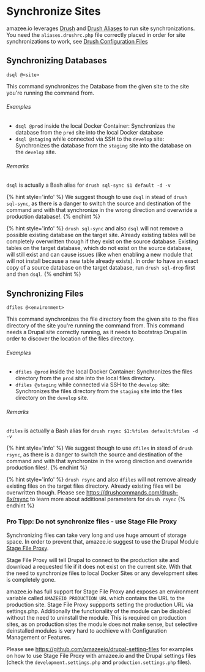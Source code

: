 # Synchronize Sites

amazee.io leverages [Drush](http://www.drush.org/) and [Drush Aliases](http://docs.drush.org/en/master/shellaliases/?highlight=alias) to run site synchronizations. You need the `aliases.drushrc.php` file correctly placed in order for site synchronizations to work, see [Drush Configuration Files](./drush_configuration_files.md)

## Synchronizing Databases

```
dsql @<site>
```
This command synchronizes the Database from the given site to the site you're running the command from.

###### Examples

* `dsql @prod` inside the local Docker Container: Synchronizes the database from the `prod` site into the local Docker database
* `dsql @staging` while connected via SSH to the `develop` site: Synchronizes the database from the `staging` site into the database on the `develop` site.

###### Remarks

`dsql` is actually a Bash alias for `drush sql-sync $1 default -d -v`

{% hint style='info' %}
We suggest though to use `dsql` in stead of `drush sql-sync`, as there is a danger to switch the source and destination of the command and with that synchronize in the wrong direction and overwride a production database!.
{% endhint %}

{% hint style='info' %}
`drush sql-sync` and also `dsql` will not remove a possible existing database on the target site. Already existing tables will be completely overwritten though if they exist on the source database. Existing tables on the target database, which do not exist on the source database, will still exist and can cause issues (like when enabling a new module that will not install because a new table already exists). In order to have an exact copy of a source database on the target database, run `drush sql-drop` first and then `dsql`.
{% endhint %}

## Synchronizing Files

```
dfiles @<environment>
```

This command synchronizes the file directory from the given site to the files directory of the site you're running the command from. This command needs a Drupal site correctly running, as it needs to bootstrap Drupal in order to discover the location of the files directory.

###### Examples

* `dfiles @prod` inside the local Docker Container: Synchronizes the files directory from the `prod` site into the local files directory.
* `dfiles @staging` while connected via SSH to the `develop` site: Synchronizes the files directory from the `staging` site into the files directory on the `develop` site.

###### Remarks

`dfiles` is actually a Bash alias for `drush rsync $1:%files default:%files -d -v`

{% hint style='info' %}
We suggest though to use `dfiles` in stead of `drush rsync`, as there is a danger to switch the source and destination of the command and with that synchronize in the wrong direction and overwride production files!.
{% endhint %}

{% hint style='info' %}
`drush rsync` and also `dfiles` will not remove already existing files on the target files directory. Already existing files will be overwritten though. Please see https://drushcommands.com/drush-8x/rsync to learn more about additional parameters for `drush rsync`
{% endhint %}

### Pro Tipp: Do not synchronize files - use Stage File Proxy

Synchronizing files can take very long and use huge amount of storage space. In order to prevent that, amazee.io suggest to use the Drupal Module [Stage File Proxy](https://www.drupal.org/project/stage_file_proxy).

Stage File Proxy will tell Drupal to connect to the production site and download a requested file if it does not exist on the current site. With that the need to synchronize files to local Docker Sites or any development sites is completely gone.

amazee.io has full support for Stage File Proxy and exposes an environment variable called `AMAZEEIO_PRODUCTION_URL` which contains the URL to the production site. Stage File Proxy suppports setting the production URL via settings.php. Additionally the functionality of the module can be disabled without the need to uninstall the module. This is required on production sites, as on production sites the module does not make sense, but selective deinstalled modules is very hard to acchieve with Configuration Management or Features.

Please see https://github.com/amazeeio/drupal-setting-files for examples on how to use Stage File Proxy with amazee.io and the Drupal settings files (check the `development.settings.php` and `production.settings.php` files).